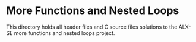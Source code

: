 # More Functions and Nested Loops
This directory holds all header files and C source files solutions to the ALX-SE more functions and nested loops
project.
